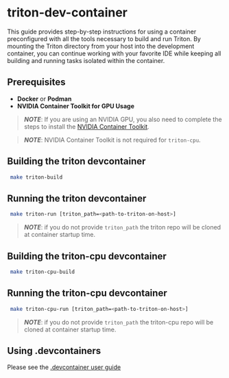 # triton-dev-container

This guide provides step-by-step instructions for using a container
preconfigured with all the tools necessary to build and run Triton.
By mounting the Triton directory from your host into the development
container, you can continue working with your favorite IDE while keeping
all building and running tasks isolated within the container.

## Prerequisites

- **Docker** or **Podman**
- **NVIDIA Container Toolkit for GPU Usage**

> **_NOTE_**: If you are using an NVIDIA GPU, you also need to complete the steps
  to install the [NVIDIA Container Toolkit](https://docs.nvidia.com/datacenter/cloud-native/container-toolkit/latest/install-guide.html).

> **_NOTE_**: NVIDIA Container Toolkit is not required for `triton-cpu`.

## Building the triton devcontainer

```sh
 make triton-build
```

## Running the triton devcontainer

```sh
 make triton-run [triton_path=<path-to-triton-on-host>]
```

> **_NOTE_**: if you do not provide `triton_path` the triton repo will be cloned
at container startup time.

## Building the triton-cpu devcontainer

```sh
 make triton-cpu-build
```

## Running the triton-cpu devcontainer

```sh
 make triton-cpu-run [triton_path=<path-to-triton-on-host>]
```

> **_NOTE_**: if you do not provide `triton_path` the triton-cpu repo will be cloned
at container startup time.

## Using .devcontainers

Please see the [.devcontainer user guide](./.devcontainer/devcontainer.md)
